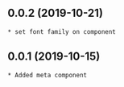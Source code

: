 ## 0.0.2 (2019-10-21)
    * set font family on component

## 0.0.1 (2019-10-15)
    * Added meta component
